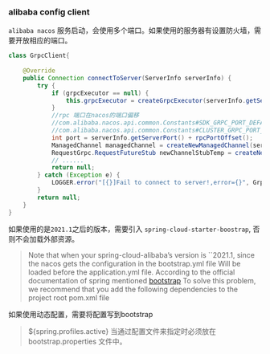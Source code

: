 ### alibaba config client

`alibaba nacos` 服务启动，会使用多个端口。如果使用的服务器有设置防火墙，需要开放相应的端口。
```java
class GrpcClient{
    
    @Override
    public Connection connectToServer(ServerInfo serverInfo) {
        try {
            if (grpcExecutor == null) {
                this.grpcExecutor = createGrpcExecutor(serverInfo.getServerIp());
            }
            //rpc 端口在nacos的端口偏移
            //com.alibaba.nacos.api.common.Constants#SDK_GRPC_PORT_DEFAULT_OFFSET
            //com.alibaba.nacos.api.common.Constants#CLUSTER_GRPC_PORT_DEFAULT_OFFSET
            int port = serverInfo.getServerPort() + rpcPortOffset();
            ManagedChannel managedChannel = createNewManagedChannel(serverInfo.getServerIp(), port);
            RequestGrpc.RequestFutureStub newChannelStubTemp = createNewChannelStub(managedChannel);
            // ......
            return null;
        } catch (Exception e) {
            LOGGER.error("[{}]Fail to connect to server!,error={}", GrpcClient.this.getName(), e);
        }
        return null;
    }
}
```
如果使用的是`2021.1`之后的版本，需要引入 `spring-cloud-starter-boostrap`, 否则不会加载外部资源。
>Note that when your spring-cloud-alibaba’s version is ``2021.1, since the nacos gets the configuration in the bootstrap.yml file Will be loaded before the application.yml file. 
> According to the official documentation of spring mentioned [bootstrap](https://docs.spring.io/spring-cloud-config/docs/current/reference/html/#config-first-bootstrap) 
> To solve this problem, we recommend that you add the following dependencies to the project root pom.xml file

如果使用动态配置，需要将配置写到bootstrap
>${spring.profiles.active} 当通过配置文件来指定时必须放在 bootstrap.properties 文件中。